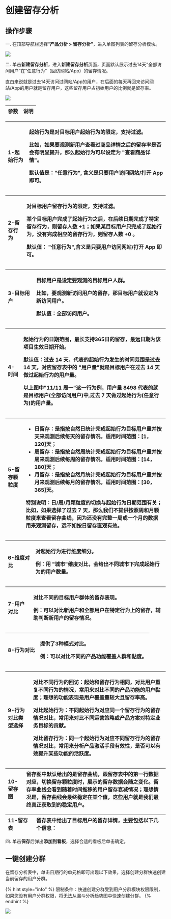 # 创建留存分析

## 操作步骤

一. 在顶部导航栏选择“**产品分析 &gt; 留存分析”**，进入单图列表的留存分析模块。

![](https://github.com/growingio/growingio-docs-v3/tree/d520f4a494f6c0635c83422f55c665597e79ee96/.gitbook/assets/image%20%2878%29.png)

二. 单击**新建留存分析**，进入**新建留存分析**页面，页面默认展示过去14天“全部访问用户”在“任意行为”（回访网站/App）的留存情况。

直白来说就是过去14天访问过网站/App的用户，在后面的每天再回来访问网站/App的用户就是留存用户，这些留存用户占初始用户的比例就是留存率。

![](https://github.com/growingio/growingio-docs-v3/tree/d520f4a494f6c0635c83422f55c665597e79ee96/.gitbook/assets/image%20%28140%29.png)

| 参数 | 说明 |
| :--- | :--- |


<table>
  <thead>
    <tr>
      <th style="text-align:left">1-&#x8D77;&#x59CB;&#x884C;&#x4E3A;</th>
      <th style="text-align:left">
        <p>&#x8D77;&#x59CB;&#x884C;&#x4E3A;&#x662F;&#x5BF9;&#x76EE;&#x6807;&#x7528;&#x6237;&#x8D77;&#x59CB;&#x884C;&#x4E3A;&#x7684;&#x9650;&#x5B9A;&#xFF0C;&#x652F;&#x6301;&#x8FC7;&#x6EE4;&#x3002;</p>
        <p>&#x6BD4;&#x5982;&#xFF0C;&#x5982;&#x679C;&#x8981;&#x89C2;&#x6D4B;&#x65B0;&#x7528;&#x6237;&#x67E5;&#x770B;&#x8FC7;&#x5546;&#x54C1;&#x8BE6;&#x60C5;&#x4E4B;&#x540E;&#x7684;&#x7559;&#x5B58;&#x7387;&#x662F;&#x5426;&#x4F1A;&#x6709;&#x660E;&#x663E;&#x63D0;&#x5347;&#xFF0C;&#x90A3;&#x4E48;&#x8D77;&#x59CB;&#x884C;&#x4E3A;&#x53EF;&#x4EE5;&#x8BBE;&#x5B9A;&#x4E3A;
          &quot;&#x67E5;&#x770B;&#x5546;&#x54C1;&#x8BE6;&#x60C5;&quot;&#x3002;</p>
        <p>&#x9ED8;&#x8BA4;&#x503C;&#x662F;&#xFF1A;&quot;&#x4EFB;&#x610F;&#x884C;&#x4E3A;&quot;,
          &#x542B;&#x4E49;&#x662F;&#x53EA;&#x8981;&#x7528;&#x6237;&#x8BBF;&#x95EE;&#x7F51;&#x7AD9;/&#x6253;&#x5F00;
          App &#x5373;&#x53EF;&#x3002;</p>
      </th>
    </tr>
  </thead>
  <tbody></tbody>
</table>

<table>
  <thead>
    <tr>
      <th style="text-align:left">2-&#x7559;&#x5B58;&#x884C;&#x4E3A;</th>
      <th style="text-align:left">
        <p>&#x5BF9;&#x76EE;&#x6807;&#x7528;&#x6237;&#x7559;&#x5B58;&#x884C;&#x4E3A;&#x7684;&#x9650;&#x5B9A;&#xFF0C;&#x652F;&#x6301;&#x8FC7;&#x6EE4;&#x3002;</p>
        <p>&#x67D0;&#x4E2A;&#x76EE;&#x6807;&#x7528;&#x6237;&#x5B8C;&#x6210;&#x4E86;&#x8D77;&#x59CB;&#x884C;&#x4E3A;&#x4E4B;&#x540E;&#xFF0C;&#x5728;&#x540E;&#x7EED;&#x65E5;&#x671F;&#x5B8C;&#x6210;&#x4E86;&#x7279;&#x5B9A;&#x7559;&#x5B58;&#x884C;&#x4E3A;&#xFF0C;&#x5219;&#x7559;&#x5B58;&#x4EBA;&#x6570;
          +1&#xFF1B;&#x5982;&#x679C;&#x67D0;&#x76EE;&#x6807;&#x7528;&#x6237;&#x53EA;&#x5B8C;&#x6210;&#x4E86;&#x8D77;&#x59CB;&#x884C;&#x4E3A;&#xFF0C;&#x6CA1;&#x6709;&#x5B8C;&#x6210;&#x76F8;&#x5E94;&#x7684;&#x7559;&#x5B58;&#x884C;&#x4E3A;&#xFF0C;&#x5219;&#x7559;&#x5B58;&#x4EBA;&#x6570;
          +0 &#x3002;</p>
        <p>&#x9ED8;&#x8BA4;&#x503C;&#xFF1A; &quot;&#x4EFB;&#x610F;&#x884C;&#x4E3A;&quot;,&#x542B;&#x4E49;&#x662F;&#x53EA;&#x8981;&#x7528;&#x6237;&#x8BBF;&#x95EE;&#x7F51;&#x7AD9;/&#x6253;&#x5F00;
          App &#x5373;&#x53EF;&#x3002;</p>
      </th>
    </tr>
  </thead>
  <tbody></tbody>
</table>

<table>
  <thead>
    <tr>
      <th style="text-align:left">3-&#x76EE;&#x6807;&#x7528;&#x6237;</th>
      <th style="text-align:left">
        <p>&#x76EE;&#x6807;&#x7528;&#x6237;&#x662F;&#x8BBE;&#x5B9A;&#x8981;&#x89C2;&#x6D4B;&#x7684;&#x76EE;&#x6807;&#x7528;&#x6237;&#x4EBA;&#x7FA4;&#x3002;</p>
        <p>&#x6BD4;&#x5982;&#xFF0C;&#x8981;&#x89C2;&#x6D4B;&#x65B0;&#x8BBF;&#x95EE;&#x7528;&#x6237;&#x7684;&#x7559;&#x5B58;&#xFF0C;&#x90A3;&#x76EE;&#x6807;&#x7528;&#x6237;&#x5C31;&#x8BBE;&#x5B9A;&#x4E3A;&#x65B0;&#x8BBF;&#x95EE;&#x7528;&#x6237;&#x3002;</p>
        <p>&#x9ED8;&#x8BA4;&#x503C;&#xFF1A;&#x5168;&#x90E8;&#x8BBF;&#x95EE;&#x7528;&#x6237;&#x3002;</p>
      </th>
    </tr>
  </thead>
  <tbody></tbody>
</table>

<table>
  <thead>
    <tr>
      <th style="text-align:left">4-&#x65F6;&#x95F4;</th>
      <th style="text-align:left">
        <p>&#x8D77;&#x59CB;&#x884C;&#x4E3A;&#x7684;&#x65E5;&#x671F;&#x8303;&#x56F4;&#xFF0C;&#x6700;&#x957F;&#x652F;&#x6301;365&#x65E5;&#x7684;&#x7559;&#x5B58;&#xFF0C;&#x6700;&#x8FDC;&#x65E5;&#x671F;&#x4E3A;&#x8BE5;&#x9879;&#x76EE;&#x751F;&#x6548;&#x65E5;&#x671F;&#x5F00;&#x59CB;&#x3002;</p>
        <p>&#x9ED8;&#x8BA4;&#x503C;&#xFF1A;&#x8FC7;&#x53BB; 14 &#x5929;&#xFF0C;&#x4EE3;&#x8868;&#x7684;&#x8D77;&#x59CB;&#x884C;&#x4E3A;&#x53D1;&#x751F;&#x7684;&#x65F6;&#x95F4;&#x8303;&#x56F4;&#x662F;&#x8FC7;&#x53BB;
          14 &#x5929;&#xFF0C;&#x5BF9;&#x5E94;&#x7559;&#x5B58;&#x8868;&#x4E2D;&#x7684;
          &quot;&#x7528;&#x6237;&#x91CF;&quot;&#x5C31;&#x662F;&#x76EE;&#x6807;&#x7528;&#x6237;&#x5728;&#x8FC7;&#x53BB;
          14 &#x5929;&#x505A;&#x8FC7;&#x8D77;&#x59CB;&#x884C;&#x4E3A;&#x7684;&#x7528;&#x6237;&#x91CF;&#x3002;</p>
        <p>&#x4EE5;&#x4E0A;&#x56FE;&#x4E2D;&quot;11/11 &#x5468;&#x4E00;&quot;&#x8FD9;&#x4E00;&#x884C;&#x4E3A;&#x4F8B;&#xFF0C;&#x7528;&#x6237;&#x91CF;
          8498 &#x4EE3;&#x8868;&#x7684;&#x5C31;&#x662F;&#x76EE;&#x6807;&#x7528;&#x6237;(&#x5168;&#x90E8;&#x8BBF;&#x95EE;&#x7528;&#x6237;)&#x4E2D;,&#x8FC7;&#x53BB;
          7 &#x5929;&#x505A;&#x8FC7;&#x8D77;&#x59CB;&#x884C;&#x4E3A;(&#x4EFB;&#x610F;&#x884C;&#x4E3A;)&#x7684;&#x7528;&#x6237;&#x91CF;&#x3002;</p>
      </th>
    </tr>
  </thead>
  <tbody></tbody>
</table>

<table>
  <thead>
    <tr>
      <th style="text-align:left">5-&#x7559;&#x5B58;&#x9897;&#x7C92;&#x5EA6;</th>
      <th style="text-align:left">
        <ul>
          <li>&#x65E5;&#x7559;&#x5B58;&#xFF1A;&#x662F;&#x6307;&#x6309;&#x81EA;&#x7136;&#x65E5;&#x7EDF;&#x8BA1;&#x5B8C;&#x6210;&#x8D77;&#x59CB;&#x884C;&#x4E3A;&#x76EE;&#x6807;&#x7528;&#x6237;&#x91CF;&#x5E76;&#x6309;&#x5929;&#x6765;&#x89C2;&#x6D4B;&#x540E;&#x7EED;&#x6BCF;&#x5929;&#x7684;&#x7559;&#x5B58;&#x60C5;&#x51B5;&#xFF0C;&#x9002;&#x7528;&#x65F6;&#x95F4;&#x8303;&#x56F4;&#xFF1A;[1&#xFF0C;120]&#x5929;&#xFF1B;</li>
          <li>&#x5468;&#x7559;&#x5B58;&#xFF1A;&#x662F;&#x6307;&#x6309;&#x81EA;&#x7136;&#x5468;&#x7EDF;&#x8BA1;&#x5B8C;&#x6210;&#x8D77;&#x59CB;&#x884C;&#x4E3A;&#x76EE;&#x6807;&#x7528;&#x6237;&#x91CF;&#x5E76;&#x6309;&#x5468;&#x6765;&#x89C2;&#x6D4B;&#x540E;&#x7EED;&#x6BCF;&#x5468;&#x7684;&#x7559;&#x5B58;&#x60C5;&#x51B5;&#xFF0C;&#x9002;&#x7528;&#x65F6;&#x95F4;&#x8303;&#x56F4;&#xFF1A;[14&#xFF0C;180]&#x5929;&#xFF1B;</li>
          <li>&#x6708;&#x7559;&#x5B58;&#xFF1A;&#x662F;&#x6307;&#x6309;&#x81EA;&#x7136;&#x6708;&#x7EDF;&#x8BA1;&#x5B8C;&#x6210;&#x8D77;&#x59CB;&#x884C;&#x4E3A;&#x76EE;&#x6807;&#x7528;&#x6237;&#x91CF;&#x5E76;&#x6309;&#x6708;&#x6765;&#x89C2;&#x6D4B;&#x540E;&#x7EED;&#x6BCF;&#x6708;&#x7684;&#x7559;&#x5B58;&#x60C5;&#x51B5;&#xFF0C;&#x9002;&#x7528;&#x65F6;&#x95F4;&#x8303;&#x56F4;&#xFF1A;[30&#xFF0C;365]&#x5929;&#x3002;</li>
        </ul>
        <p>&#x7279;&#x522B;&#x8BF4;&#x660E;&#xFF1A;&#x65E5;/&#x5468;/&#x6708;&#x9897;&#x7C92;&#x5EA6;&#x7684;&#x5207;&#x6362;&#x4E0E;&#x8D77;&#x59CB;&#x884C;&#x4E3A;&#x65E5;&#x671F;&#x8303;&#x56F4;&#x6709;&#x5173;&#xFF1B;&#x6BD4;&#x5982;&#xFF0C;&#x5982;&#x679C;&#x9009;&#x62E9;&#x4E86;&#x8FC7;&#x53BB;
          7 &#x5929;&#xFF0C;&#x90A3;&#x4E48;&#x6211;&#x4EEC;&#x4E0D;&#x63D0;&#x4F9B;&#x6309;&#x7167;&#x5468;&#x548C;&#x6708;&#x9897;&#x7C92;&#x5EA6;&#x6765;&#x67E5;&#x770B;&#x7559;&#x5B58;&#x66F2;&#x7EBF;&#xFF0C;&#x56E0;&#x4E3A;&#x8FD8;&#x6CA1;&#x6709;&#x5B8C;&#x6574;&#x4E00;&#x5468;&#x6216;&#x4E00;&#x4E2A;&#x6708;&#x7684;&#x6570;&#x636E;&#x7528;&#x6765;&#x89C2;&#x6D4B;&#x7559;&#x5B58;&#xFF0C;&#x8FDC;&#x4E0D;&#x5982;&#x6309;&#x65E5;&#x7559;&#x5B58;&#x76F4;&#x89C2;&#x6709;&#x6548;&#x3002;</p>
      </th>
    </tr>
  </thead>
  <tbody></tbody>
</table>

<table>
  <thead>
    <tr>
      <th style="text-align:left">6-&#x7EF4;&#x5EA6;&#x5BF9;&#x6BD4;</th>
      <th style="text-align:left">
        <p>&#x5BF9;&#x8D77;&#x59CB;&#x884C;&#x4E3A;&#x8FDB;&#x884C;&#x7EF4;&#x5EA6;&#x7EC6;&#x5206;&#x3002;</p>
        <p>&#x4F8B;&#xFF1A;&#x7528; &quot;&#x57CE;&#x5E02;&quot;&#x7EF4;&#x5EA6;&#x5BF9;&#x6BD4;&#xFF0C;&#x4F1A;&#x7ED9;&#x51FA;&#x4E0D;&#x540C;&#x57CE;&#x5E02;&#x4E0B;&#x5B8C;&#x6210;&#x8D77;&#x59CB;&#x884C;&#x4E3A;&#x7684;&#x7528;&#x6237;&#x6570;&#x91CF;&#x3002;</p>
      </th>
    </tr>
  </thead>
  <tbody></tbody>
</table>

<table>
  <thead>
    <tr>
      <th style="text-align:left">7-&#x7528;&#x6237;&#x5BF9;&#x6BD4;</th>
      <th style="text-align:left">
        <p>&#x5BF9;&#x6BD4;&#x4E0D;&#x540C;&#x7684;&#x76EE;&#x6807;&#x7528;&#x6237;&#x7FA4;&#x4F53;&#x7684;&#x7559;&#x5B58;&#x8868;&#x73B0;&#x3002;</p>
        <p>&#x4F8B;&#xFF1A;&#x53EF;&#x4EE5;&#x5BF9;&#x6BD4;&#x65B0;&#x7528;&#x6237;&#x548C;&#x5168;&#x90E8;&#x7528;&#x6237;&#x5728;&#x7279;&#x5B9A;&#x884C;&#x4E3A;&#x4E0A;&#x7684;&#x7559;&#x5B58;&#xFF0C;&#x8F85;&#x52A9;&#x5224;&#x65AD;&#x65B0;&#x7528;&#x6237;&#x7684;&#x7559;&#x5B58;&#x60C5;&#x51B5;&#x3002;</p>
      </th>
    </tr>
  </thead>
  <tbody></tbody>
</table>

<table>
  <thead>
    <tr>
      <th style="text-align:left">8-&#x884C;&#x4E3A;&#x5BF9;&#x6BD4;</th>
      <th style="text-align:left">
        <p>&#x63D0;&#x4F9B;&#x4E86;3&#x79CD;&#x6A21;&#x5F0F;&#x5BF9;&#x6BD4;&#x3002;</p>
        <p>&#x4F8B;&#xFF1A;&#x53EF;&#x4EE5;&#x5BF9;&#x6BD4;&#x4E0D;&#x540C;&#x7684;&#x4EA7;&#x54C1;&#x529F;&#x80FD;&#x8986;&#x76D6;&#x4EBA;&#x7FA4;&#x548C;&#x9ECF;&#x5EA6;&#x3002;</p>
      </th>
    </tr>
  </thead>
  <tbody></tbody>
</table>

<table>
  <thead>
    <tr>
      <th style="text-align:left">9-&#x884C;&#x4E3A;&#x5BF9;&#x6BD4;&#x7C7B;&#x578B;&#x9009;&#x62E9;</th>
      <th
      style="text-align:left">
        <p>&#x5BF9;&#x6BD4;&#x4E0D;&#x540C;&#x884C;&#x4E3A;&#x7684;&#x56DE;&#x8BBF;&#xFF1A;&#x8D77;&#x59CB;&#x548C;&#x7559;&#x5B58;&#x884C;&#x4E3A;&#x76F8;&#x540C;&#xFF0C;&#x5BF9;&#x6BD4;&#x7528;&#x6237;&#x91CD;&#x590D;&#x4E0D;&#x540C;&#x884C;&#x4E3A;&#x7684;&#x60C5;&#x51B5;&#xFF0C;&#x5E38;&#x7528;&#x6765;&#x5BF9;&#x6BD4;&#x4E0D;&#x540C;&#x7684;&#x4EA7;&#x54C1;&#x529F;&#x80FD;&#x7684;&#x7528;&#x6237;&#x9ECF;&#x5EA6;&#xFF1B;&#x7406;&#x60F3;&#x7684;&#x529F;&#x80FD;&#x8868;&#x73B0;&#x662F;&#x7528;&#x6237;&#x8986;&#x76D6;&#x91CF;&#x8F83;&#x5927;&#x4E14;&#x7559;&#x5B58;&#x7387;&#x9AD8;&#x3002;</p>
        <p>&#x5BF9;&#x6BD4;&#x8D77;&#x59CB;&#x884C;&#x4E3A;&#xFF1A;&#x4E0D;&#x540C;&#x8D77;&#x59CB;&#x884C;&#x4E3A;&#x5BF9;&#x5E94;&#x540C;&#x4E00;&#x4E2A;&#x7559;&#x5B58;&#x884C;&#x4E3A;&#x7684;&#x7559;&#x5B58;&#x60C5;&#x51B5;&#x5BF9;&#x6BD4;&#xFF0C;&#x5E38;&#x7528;&#x6765;&#x5BF9;&#x6BD4;&#x4E0D;&#x540C;&#x8FD0;&#x8425;&#x7B56;&#x7565;&#x6216;&#x4EA7;&#x54C1;&#x65B9;&#x6848;&#x5BF9;&#x7279;&#x5B9A;&#x4E1A;&#x52A1;&#x76EE;&#x6807;&#x7684;&#x8D21;&#x732E;&#x3002;</p>
        <p>&#x5BF9;&#x6BD4;&#x7559;&#x5B58;&#x884C;&#x4E3A;&#xFF1A;&#x540C;&#x4E00;&#x4E2A;&#x8D77;&#x59CB;&#x884C;&#x4E3A;&#x5BF9;&#x5E94;&#x4E0D;&#x540C;&#x7559;&#x5B58;&#x884C;&#x4E3A;&#x7684;&#x7559;&#x5B58;&#x60C5;&#x51B5;&#x5BF9;&#x6BD4;&#xFF0C;&#x5E38;&#x7528;&#x6765;&#x5206;&#x6790;&#x4EA7;&#x54C1;&#x6FC0;&#x6D3B;&#x624B;&#x6BB5;&#x6709;&#x6548;&#x6027;&#xFF0C;&#x662F;&#x5426;&#x53EF;&#x4EE5;&#x6709;&#x6548;&#x63D0;&#x5347;&#x67D0;&#x4E9B;&#x529F;&#x80FD;&#x7684;&#x6D3B;&#x8DC3;&#x5EA6;&#x3002;</p>
        </th>
    </tr>
  </thead>
  <tbody></tbody>
</table>

| 10-留存图 | 留存图中默认给出的是留存曲线，跟留存表中的第一行数据对应，切换留存颗粒度时，展示的留存数据会随之变化。留存率曲线会看到随着时间推移的用户留存衰减情况；理想情况是，留存曲线会最终稳定在某个值，这些用户就是我们最终真正获取到的稳定用户。 |
| :--- | :--- |


| 11-留存表 | 留存表中给出了目标用户的留存详情，主要包括以下几个信息： |
| :--- | :--- |


四. 单击**保存**后弹出**添加到看板**，选择合适的看板后单击确定。

## 一键创建分群

在留存分析表中，单击日期行的单元格即可出现以下效果，选择创建分群快速创建当前留存的用户分群。

{% hint style="info" %}
限制条件：快速创建分群受到用户分群模块权限限制，如果您没有用户分群权限，将无法从漏斗分析趋势图中快速创建分群。
{% endhint %}

![](https://github.com/growingio/growingio-docs-v3/tree/d520f4a494f6c0635c83422f55c665597e79ee96/.gitbook/assets/image%20%28210%29.png)

